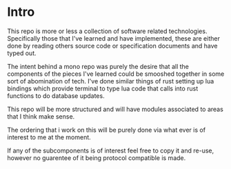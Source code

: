 
# Intro

This repo is more or less a collection of software related technologies. 
Specifically those that I've learned and have implemented, these
are either done by reading others source code or specification documents and
have typed out. 

The intent behind a mono repo was purely the desire that all the components
of the pieces I've learned could be smooshed together in some sort of
abomination of tech. I've done similar things of rust setting up
lua bindings which provide terminal to type lua code that calls
into rust functions to do database updates. 

This repo will be more structured and will have modules
associated to areas that I think make sense. 

The ordering that i work on this will be purely done via
what ever is of interest to me at the moment. 

If any of the subcomponents is of interest feel free
to copy it and re-use, however no guarentee of it being
protocol compatible is made. 


